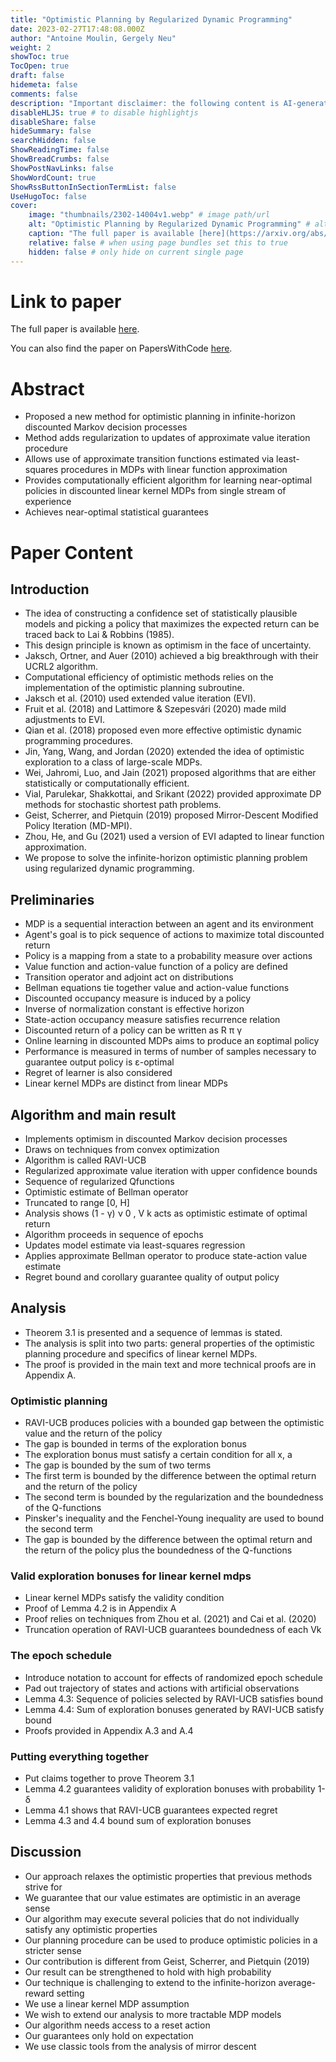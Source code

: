 ```yaml
---
title: "Optimistic Planning by Regularized Dynamic Programming"
date: 2023-02-27T17:48:08.000Z
author: "Antoine Moulin, Gergely Neu"
weight: 2
showToc: true
TocOpen: true
draft: false
hidemeta: false
comments: false
description: "Important disclaimer: the following content is AI-generated, please make sure to fact check the presented information by reading the full paper."
disableHLJS: true # to disable highlightjs
disableShare: false
hideSummary: false
searchHidden: false
ShowReadingTime: false
ShowBreadCrumbs: false
ShowPostNavLinks: false
ShowWordCount: true
ShowRssButtonInSectionTermList: false
UseHugoToc: false
cover:
    image: "thumbnails/2302-14004v1.webp" # image path/url
    alt: "Optimistic Planning by Regularized Dynamic Programming" # alt text
    caption: "The full paper is available [here](https://arxiv.org/abs/2302.14004)." # display caption under cover
    relative: false # when using page bundles set this to true
    hidden: false # only hide on current single page
---
```


# Link to paper
The full paper is available [here](https://arxiv.org/abs/2302.14004).

You can also find the paper on PapersWithCode [here](https://paperswithcode.com/paper/optimistic-planning-by-regularized-dynamic).

# Abstract
- Proposed a new method for optimistic planning in infinite-horizon discounted Markov decision processes
- Method adds regularization to updates of approximate value iteration procedure
- Allows use of approximate transition functions estimated via least-squares procedures in MDPs with linear function approximation
- Provides computationally efficient algorithm for learning near-optimal policies in discounted linear kernel MDPs from single stream of experience
- Achieves near-optimal statistical guarantees

# Paper Content

## Introduction
- The idea of constructing a confidence set of statistically plausible models and picking a policy that maximizes the expected return can be traced back to Lai & Robbins (1985).
- This design principle is known as optimism in the face of uncertainty.
- Jaksch, Ortner, and Auer (2010) achieved a big breakthrough with their UCRL2 algorithm.
- Computational efficiency of optimistic methods relies on the implementation of the optimistic planning subroutine.
- Jaksch et al. (2010) used extended value iteration (EVI).
- Fruit et al. (2018) and Lattimore & Szepesvári (2020) made mild adjustments to EVI.
- Qian et al. (2018) proposed even more effective optimistic dynamic programming procedures.
- Jin, Yang, Wang, and Jordan (2020) extended the idea of optimistic exploration to a class of large-scale MDPs.
- Wei, Jahromi, Luo, and Jain (2021) proposed algorithms that are either statistically or computationally efficient.
- Vial, Parulekar, Shakkottai, and Srikant (2022) provided approximate DP methods for stochastic shortest path problems.
- Geist, Scherrer, and Pietquin (2019) proposed Mirror-Descent Modified Policy Iteration (MD-MPI).
- Zhou, He, and Gu (2021) used a version of EVI adapted to linear function approximation.
- We propose to solve the infinite-horizon optimistic planning problem using regularized dynamic programming.

## Preliminaries
- MDP is a sequential interaction between an agent and its environment
- Agent's goal is to pick sequence of actions to maximize total discounted return
- Policy is a mapping from a state to a probability measure over actions
- Value function and action-value function of a policy are defined
- Transition operator and adjoint act on distributions
- Bellman equations tie together value and action-value functions
- Discounted occupancy measure is induced by a policy
- Inverse of normalization constant is effective horizon
- State-action occupancy measure satisfies recurrence relation
- Discounted return of a policy can be written as R π γ
- Online learning in discounted MDPs aims to produce an εoptimal policy
- Performance is measured in terms of number of samples necessary to guarantee output policy is ε-optimal
- Regret of learner is also considered
- Linear kernel MDPs are distinct from linear MDPs

## Algorithm and main result
- Implements optimism in discounted Markov decision processes
- Draws on techniques from convex optimization
- Algorithm is called RAVI-UCB
- Regularized approximate value iteration with upper confidence bounds
- Sequence of regularized Qfunctions
- Optimistic estimate of Bellman operator
- Truncated to range [0, H]
- Analysis shows (1 - γ) ν 0 , V k acts as optimistic estimate of optimal return
- Algorithm proceeds in sequence of epochs
- Updates model estimate via least-squares regression
- Applies approximate Bellman operator to produce state-action value estimate
- Regret bound and corollary guarantee quality of output policy

## Analysis
- Theorem 3.1 is presented and a sequence of lemmas is stated.
- The analysis is split into two parts: general properties of the optimistic planning procedure and specifics of linear kernel MDPs.
- The proof is provided in the main text and more technical proofs are in Appendix A.

### Optimistic planning
- RAVI-UCB produces policies with a bounded gap between the optimistic value and the return of the policy
- The gap is bounded in terms of the exploration bonus
- The exploration bonus must satisfy a certain condition for all x, a
- The gap is bounded by the sum of two terms
- The first term is bounded by the difference between the optimal return and the return of the policy
- The second term is bounded by the regularization and the boundedness of the Q-functions
- Pinsker's inequality and the Fenchel-Young inequality are used to bound the second term
- The gap is bounded by the difference between the optimal return and the return of the policy plus the boundedness of the Q-functions

### Valid exploration bonuses for linear kernel mdps
- Linear kernel MDPs satisfy the validity condition
- Proof of Lemma 4.2 is in Appendix A
- Proof relies on techniques from Zhou et al. (2021) and Cai et al. (2020)
- Truncation operation of RAVI-UCB guarantees boundedness of each Vk

### The epoch schedule
- Introduce notation to account for effects of randomized epoch schedule
- Pad out trajectory of states and actions with artificial observations
- Lemma 4.3: Sequence of policies selected by RAVI-UCB satisfies bound
- Lemma 4.4: Sum of exploration bonuses generated by RAVI-UCB satisfy bound
- Proofs provided in Appendix A.3 and A.4

### Putting everything together
- Put claims together to prove Theorem 3.1
- Lemma 4.2 guarantees validity of exploration bonuses with probability 1-δ
- Lemma 4.1 shows that RAVI-UCB guarantees expected regret
- Lemma 4.3 and 4.4 bound sum of exploration bonuses

## Discussion
- Our approach relaxes the optimistic properties that previous methods strive for
- We guarantee that our value estimates are optimistic in an average sense
- Our algorithm may execute several policies that do not individually satisfy any optimistic properties
- Our planning procedure can be used to produce optimistic policies in a stricter sense
- Our contribution is different from Geist, Scherrer, and Pietquin (2019)
- Our result can be strengthened to hold with high probability
- Our technique is challenging to extend to the infinite-horizon average-reward setting
- We use a linear kernel MDP assumption
- We wish to extend our analysis to more tractable MDP models
- Our algorithm needs access to a reset action
- Our guarantees only hold on expectation
- We use classic tools from the analysis of mirror descent
